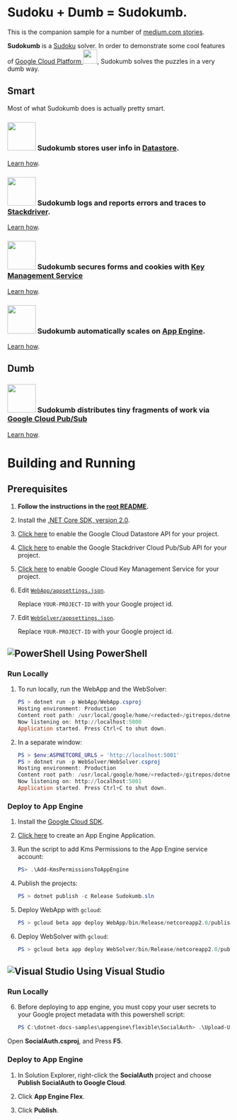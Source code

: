 # Sudoku + Dumb = Sudokumb.

This is the companion sample for a number of [medium.com stories](https://medium.com/@SurferJeff).

**Sudokumb** is a [Sudoku](https://en.wikipedia.org/wiki/Sudoku) solver. In order to demonstrate some cool features of <a href="https://cloud.google.com/">Google Cloud Platform <img src="http://cloud.google.com/_static/images/cloud/products/logos/svg/gcp.svg" width=32></a>,
Sudokumb solves the puzzles in a very dumb way.

## Smart

Most of what Sudokumb does is actually pretty smart.

### <img src="http://cloud.google.com/_static/images/cloud/products/logos/svg/datastore.svg" width=64> Sudokumb stores user info in [Datastore](https://cloud.google.com/datastore/).

[Learn how](./DatastoreUserStore/README.md).

### <img src="http://cloud.google.com/_static/images/cloud/products/logos/svg/stackdriver.svg" width=64> Sudokumb logs and reports errors and traces to [Stackdriver](https://cloud.google.com/dotnet/docs/stackdriver).

[Learn how](./Stackdriver.md).

### <img src="http://cloud.google.com/_static/images/cloud/products/logos/svg/kms.svg" width=64> Sudokumb secures forms and cookies with [Key Management Service](https://cloud.google.com/kms/)

[Learn how](./KmsDataProtectionProvider/README.md).

### <img src="http://cloud.google.com/_static/images/cloud/products/logos/svg/appengine.svg" width=64> Sudokumb automatically scales on [App Engine](https://cloud.google.com/appengine/docs/flexible/dotnet/).

[Learn how](./AppEngine.md).

## Dumb

### <img src="http://cloud.google.com/_static/images/cloud/products/logos/svg/pubsub.svg" width=64> Sudokumb distributes tiny fragments of work via [Google Cloud Pub/Sub](https://cloud.google.com/pubsub/docs/)

[Learn how](./WebLib/PubSub.md).

# Building and Running 

## Prerequisites

1.  **Follow the instructions in the [root README](../../README.md).**
  
2.  Install the [.NET Core SDK, version 2.0](https://www.microsoft.com/net/download/dotnet-core/sdk-2.0.3).

3.  [Click here](https://console.cloud.google.com/flows/enableapi?apiid=datastore.googleapis.com&showconfirmation=true)
    to enable the Google Cloud Datastore API for your project.

4.  [Click here](https://console.cloud.google.com/flows/enableapi?apiid=pubsub.googleapis.com&showconfirmation=true)
    to enable the Google Stackdriver Cloud Pub/Sub API for your project.

5.  [Click here](https://console.cloud.google.com/flows/enableapi?apiid=cloudkms.googleapis.com&showconfirmation=true) 
    to enable Google Cloud Key Management Service for your project.


6.  Edit [`WebApp/appsettings.json`](WebApp/appsettings.json).

    Replace `YOUR-PROJECT-ID` with your Google project id.

7.  Edit [`WebSolver/appsettings.json`](WebSolver/appsettings.json).

    Replace `YOUR-PROJECT-ID` with your Google project id.

## ![PowerShell](../../appengine/flexible/.resources/powershell.png) Using PowerShell

### Run Locally

1.	To run locally, run the WebApp and the WebSolver:
    ```powershell
    PS > dotnet run -p WebApp/WebApp.csproj
    Hosting environment: Production
    Content root path: /usr/local/google/home/<redacted>/gitrepos/dotnet-docs-samples/applications/sudokumb/WebApp
    Now listening on: http://localhost:5000
    Application started. Press Ctrl+C to shut down.
    ```

2.	In a separate window:
    ```powershell
    PS > $env:ASPNETCORE_URLS = 'http://localhost:5001'
    PS > dotnet run -p WebSolver/WebSolver.csproj
    Hosting environment: Production
    Content root path: /usr/local/google/home/<redacted>/gitrepos/dotnet-docs-samples/applications/sudokumb/WebSolver
    Now listening on: http://localhost:5001
    Application started. Press Ctrl+C to shut down.
    ```
### Deploy to App Engine

1.  Install the [Google Cloud SDK](http://cloud.google.com/sdk).

2.  [Click here](https://console.cloud.google.com/appengine) to create an
    App Engine Application.

3.  Run the script to add Kms Permissions to the App Engine service account:
    ```powershell
    PS> .\Add-KmsPermissionsToAppEngine
    ```
    
2.	Publish the projects:
    ```powershell
    PS > dotnet publish -c Release Sudokumb.sln
    ```

2.  Deploy WebApp with `gcloud`:
    ```powershell
    PS > gcloud beta app deploy WebApp/bin/Release/netcoreapp2.0/publish/app.yaml
    ```

3.  Deploy WebSolver with `gcloud`:
    ```powershell
    PS > gcloud beta app deploy WebSolver/bin/Release/netcoreapp2.0/publish/app.yaml
    ```


## ![Visual Studio](../../appengine/flexible/.resources/visual-studio.png) Using Visual Studio

### Run Locally

6.  Before deploying to app engine, you must copy your user secrets to your Google
project metadata with this powershell script:

    ```psm1
    PS C:\dotnet-docs-samples\appengine\flexible\SocialAuth> .\Upload-UserSecrets
    ```

Open **SocialAuth.csproj**, and Press **F5**.

### Deploy to App Engine

1.  In Solution Explorer, right-click the **SocialAuth** project and choose **Publish SocialAuth to Google Cloud**.

2.  Click **App Engine Flex**.

3.  Click **Publish**.
